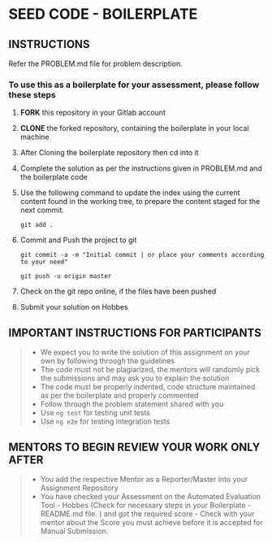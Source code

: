 # SEED CODE - BOILERPLATE

## INSTRUCTIONS

Refer the PROBLEM.md file for problem description.

### To use this as a boilerplate for your assessment, please follow these steps

1. **FORK** this repository in your Gitlab account

2. **CLONE** the forked repository, containing the boilerplate in your local machine

3. After Cloning the boilerplate repository then cd into it

4. Complete the solution as per the instructions given in PROBLEM.md and the boilerplate code

5. Use the following command to update the index using the current content found in the working tree, to prepare the content staged for the next commit.

     `git add .`

6. Commit and Push the project to git

     `git commit -a -m "Initial commit | or place your comments according to your need"`

     `git push -u origin master`

7. Check on the git repo online, if the files have been pushed

8. Submit your solution on Hobbes

## IMPORTANT INSTRUCTIONS FOR PARTICIPANTS

> - We expect you to write the solution of this assignment on your own by following through the guidelines
> - The code must not be plagiarized, the mentors will randomly pick the submissions and may ask you to explain the solution
> - The code must be properly indented, code structure maintained as per the boilerplate and properly commented
> - Follow through the problem statement shared with you
> - Use `ng test` for testing unit tests
> - Use `ng e2e` for testing integration tests

## MENTORS TO BEGIN REVIEW YOUR WORK ONLY AFTER

> - You add the respective Mentor as a Reporter/Master into your Assignment Repository
> - You have checked your Assessment on the Automated Evaluation Tool - Hobbes (Check for necessary steps in your Boilerplate - README.md file. ) and got the required score - Check with your mentor about the Score you must achieve before it is accepted for Manual Submission.
